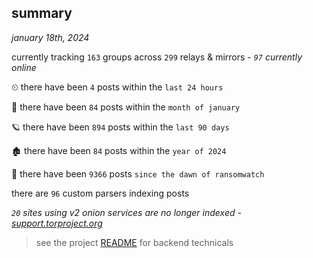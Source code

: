 
## summary
_january 18th, 2024_

currently tracking `163` groups across `299` relays & mirrors - _`97` currently online_

⏲ there have been `4` posts within the `last 24 hours`

🦈 there have been `84` posts within the `month of january`

🪐 there have been `894` posts within the `last 90 days`

🏚 there have been `84` posts within the `year of 2024`

🦕 there have been `9366` posts `since the dawn of ransomwatch`

there are `96` custom parsers indexing posts

_`20` sites using v2 onion services are no longer indexed - [support.torproject.org](https://support.torproject.org/onionservices/v2-deprecation/)_

> see the project [README](https://github.com/joshhighet/ransomwatch#ransomwatch--) for backend technicals
